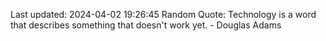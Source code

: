 Last updated: 2024-04-02 19:26:45
Random Quote: Technology is a word that describes something that doesn't work yet. - Douglas Adams